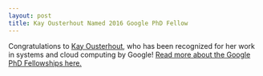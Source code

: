 ```yaml
---
layout: post
title: Kay Ousterhout Named 2016 Google PhD Fellow
---
```

Congratulations to [Kay Ousterhout](http://people.eecs.berkeley.edu/~keo/), who has been recognized for her work in systems and cloud computing by Google! [Read more about the Google PhD Fellowships here.](https://research.googleblog.com/2016/03/announcing-2016-google-phd-fellows-for.html)
